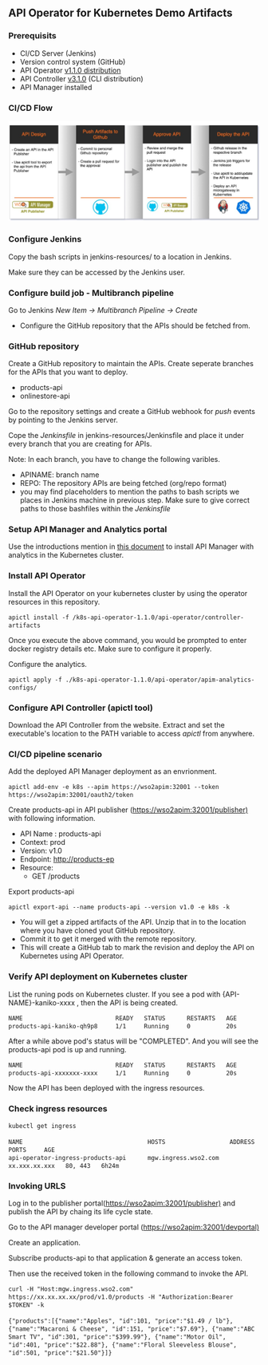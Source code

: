 ## API Operator for Kubernetes Demo Artifacts

### Prerequisits

- CI/CD Server (Jenkins)
- Version control system (GitHub)
- API Operator [v1.1.0 distribution](https://github.com/wso2/k8s-api-operator/releases/download/v1.1.0/k8s-api-operator-1.1.0.zip)
- API Controller [v3.1.0](https://wso2.com/api-management/tooling/) (CLI distribution)
- API Manager installed

### CI/CD Flow

![Alt text](./images/process_cicd.jpg)

### Configure Jenkins

Copy the bash scripts in jenkins-resources/ to a location in Jenkins.

Make sure they can be accessed by the Jenkins user.

### Configure build job - Multibranch pipeline

Go to Jenkins *New Item -> Multibranch Pipeline -> Create*

- Configure the GitHub repository that the APIs should be fetched from.

### GitHub repository

Create a GitHub repository to maintain the APIs.
Create seperate branches for the APIs that you want to deploy.

- products-api
- onlinestore-api

Go to the repository settings and create a GitHub webhook for *push* events by pointing to the Jenkins server.

Cope the *Jenkinsfile* in jenkins-resources/Jenkinsfile and place it under every branch that you are creating for APIs.

Note: In each branch, you have to change the following varibles.

- APINAME: branch name
- REPO: The repository APIs are being fetched (org/repo format)
- you may find placeholders to mention the paths to bash scripts we places in Jenkins machine in previous step. Make sure to give correct paths to those bashfiles within the *Jenkinsfile*


### Setup API Manager and Analytics portal

Use the introductions mention in [this document](https://github.com/pubudu538/api-operator-demo/tree/master/wso2apim-with-analytics) to install API Manager with analytics in the Kubernetes cluster.




### Install API Operator

Install the API Operator on your kubernetes cluster by using the operator resources in this repository.

```
apictl install -f /k8s-api-operator-1.1.0/api-operator/controller-artifacts
```

Once you execute the above command, you would be prompted to enter docker registry details etc. Make sure to configure it properly.

Configure the analytics.

```
apictl apply -f ./k8s-api-operator-1.1.0/api-operator/apim-analytics-configs/
```

### Configure API Controller (apictl tool)

Download the API Controller from the website.
Extract and set the executable's location to the PATH variable to access *apictl* from anywhere.

### CI/CD pipeline scenario

Add the deployed API Manager deployment as an envrionment.

```
apictl add-env -e k8s --apim https://wso2apim:32001 --token https://wso2apim:32001/oauth2/token
```

Create products-api in API publisher (<https://wso2apim:32001/publisher)> with following information.

- API Name : products-api
- Context: prod
- Version: v1.0
- Endpoint: <http://products-ep>
- Resource:
  - GET /products

Export products-api

```
apictl export-api --name products-api --version v1.0 -e k8s -k
```

- You will get a zipped artifacts of the API.
Unzip that in to the location where you have cloned yout GitHub repository.
- Commit it to get it merged with the remote repository.
- This will create a GitHub tab to mark the revision and deploy the API on Kubernetes using API Operator.
  
### Verify API deployment on Kubernetes cluster

List the runing pods on Kubernetes cluster.
If you see a pod with {API-NAME}-kaniko-xxxx , then the API is being created.
```
NAME                          READY   STATUS      RESTARTS   AGE
products-api-kaniko-qh9p8     1/1     Running     0          20s
```
After a while above pod's status will be "COMPLETED". And you will see the products-api pod is up and running.

```
NAME                          READY   STATUS      RESTARTS   AGE
products-api-xxxxxxx-xxxx     1/1     Running     0          20s
```

Now the API has been deployed with the ingress resources.

### Check ingress resources

```
kubectl get ingress

NAME                                   HOSTS                  ADDRESS        PORTS     AGE
api-operator-ingress-products-api      mgw.ingress.wso2.com   xx.xxx.xx.xxx   80, 443   6h24m

```



### Invoking URLS

Log in to the publisher portal(<https://wso2apim:32001/publisher)> and publish the API by chaing its life cycle state.

Go to the API manager developer portal (<https://wso2apim:32001/devportal)>

Create an application.

Subscribe products-api to that application & generate an access token.

Then use the received token in the following command to invoke the API.

```
curl -H "Host:mgw.ingress.wso2.com" https://xx.xx.xx.xx/prod/v1.0/products -H "Authorization:Bearer $TOKEN" -k

{"products":[{"name":"Apples", "id":101, "price":"$1.49 / lb"}, {"name":"Macaroni & Cheese", "id":151, "price":"$7.69"}, {"name":"ABC Smart TV", "id":301, "price":"$399.99"}, {"name":"Motor Oil", "id":401, "price":"$22.88"}, {"name":"Floral Sleeveless Blouse", "id":501, "price":"$21.50"}]}
```





 





  

 